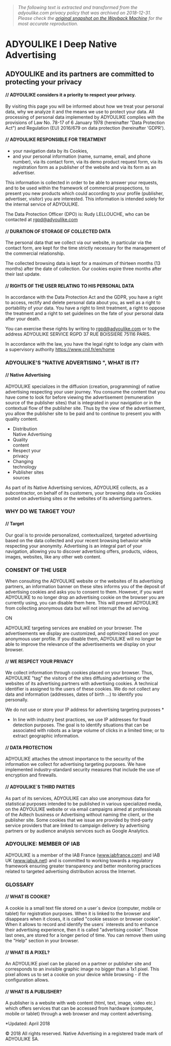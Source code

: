 > *The following text is extracted and transformed from the adyoulike.com privacy policy that was archived on 2018-12-31. Please check the [original snapshot on the Wayback Machine](https://web.archive.org/web/20181231180235id_/https%3A//www.adyoulike.com/privacy_policy.php) for the most accurate reproduction.*

# ADYOULIKE I Deep Native Advertising

## ADYOULIKE and its partners are committed to protecting your privacy

#### // ADYOULIKE considers it a priority to respect your privacy.

By visiting this page you will be informed about how we treat your personal data, why we analyze it and the means we use to protect your data. All processing of personal data implemented by ADYOULIKE complies with the provisions of Law No. 78-17 of 6 January 1978 (hereinafter "Data Protection Act") and Regulation (EU) 2016/679 on data protection (hereinafter 'GDPR').

#### // ADYOULIKE RESPONSIBLE FOR TREATMENT

  * your navigation data by its Cookies,
  * and your personal information (name, surname, email, and phone number), via its contact form, via its demo product request form, via its registration form as a publisher of the website and via its form as an advertiser.



This information is collected in order to be able to answer your requests, and to be used within the framework of commercial prospections, to present you new products which could according to your profile (publisher, advertiser, visitor) you are interested. This information is intended solely for the internal service of ADYOULIKE.

The Data Protection Officer (DPO) is: Rudy LELLOUCHE, who can be contacted at [rgpd@adyoulike.com](mailto:rgpd@adyoulike.com)

#### // DURATION OF STORAGE OF COLLECTED DATA

The personal data that we collect via our website, in particular via the contact form, are kept for the time strictly necessary for the management of the commercial relationship.

The collected browsing data is kept for a maximum of thirteen months (13 months) after the date of collection. Our cookies expire three months after their last update.

#### // RIGHTS OF THE USER RELATING TO HIS PERSONAL DATA

In accordance with the Data Protection Act and the GDPR, you have a right to access, rectify and delete personal data about you, as well as a right to portability of your data. You have a right to limit treatment, a right to oppose the treatment and a right to set guidelines on the fate of your personal data after your death.

You can exercise these rights by writing to [rgpd@adyoulike.com](mailto:rgpd@adyoulike.com) or to the address ADYOULIKE SERVICE RGPD 37 RUE BOISSIERE 75116 PARIS.

In accordance with the law, you have the legal right to lodge any claim with a supervisory authority <https://www.cnil.fr/en/home>

### ADYOULIKE'S "NATIVE ADVERTISING ", WHAT IS IT?

#### // Native Advertising

ADYOULIKE specializes in the diffusion (creation, programming) of native advertising respecting your user journey. You consume the content that you have come to look for before viewing the advertisement (remuneration source of the publisher sites) that is integrated in your navigation or in the contextual flow of the publisher site. Thus by the view of the advertisement, you allow the publisher site to be paid and to continue to present you with quality content.

  * Distribution  
Native Advertising
  * Quality  
content
  * Respect your  
privacy
  * Changing  
technology
  * Publisher sites  
sources



As part of its Native Advertising services, ADYOULIKE collects, as a subcontractor, on behalf of its customers, your browsing data via Cookies posted on advertising sites or the websites of its advertising partners.

### WHY DO WE TARGET YOU?

#### // Target

Our goal is to provide personalized, contextualized, targeted advertising based on the data collected and your recent browsing behavior while respecting your anonymity. Advertising is an integral part of your navigation, allowing you to discover advertising offers, products, videos, images, websites, like any other web content.

### CONSENT OF THE USER

When consulting the ADYOULIKE website or the websites of its advertising partners, an information banner on these sites informs you of the deposit of advertising cookies and asks you to consent to them. However, if you want ADYOULIKE to no longer drop an advertising cookie on the browser you are currently using, you can disable them here. This will prevent ADYOULIKE from collecting anonymous data but will not interrupt the ad serving.

ON

ADYOULIKE targeting services are enabled on your browser. The advertisements we display are customized, and optimized based on your anonymous user profile. If you disable them, ADYOULIKE will no longer be able to improve the relevance of the advertisements we display on your browser. 

#### // WE RESPECT YOUR PRIVACY

We collect information through cookies placed on your browser. Thus, ADYOULIKE "tag" the visitors of the sites diffusing advertising or the websites of its advertising partners with advertising cookies. A technical identifier is assigned to the users of these cookies. We do not collect any data and information (addresses, dates of birth ...) to identify you personally.

We do not use or store your IP address for advertising targeting purposes *

* In line with industry best practices, we use IP addresses for fraud detection purposes. The goal is to identify situations that can be associated with robots as a large volume of clicks in a limited time; or to extract geographic information.

#### // DATA PROTECTION

ADYOULIKE attaches the utmost importance to the security of the information we collect for advertising targeting purposes. We have implemented industry-standard security measures that include the use of encryption and firewalls.

#### // ADYOULIKE´S THIRD PARTIES

As part of its services, ADYOULIKE can also use anonymous data for statistical purposes intended to be published in various specialized media, on the ADYOULIKE website or via email campaigns aimed at professionals of the Adtech business or Advertising without naming the client, or the publisher site. Some cookies that we issue are provided by third-party service providers that are linked to campaign delivery by advertising partners or by audience analysis services such as Google Analytics.

### ADYOULIKE: MEMBER OF IAB

ADYOULIKE is a member of the IAB France (www.iabfrance.com) and IAB UK (www.iabuk.net) and is committed to working towards a regulatory framework ensuring greater transparency and better monitoring practices related to targeted advertising distribution across the Internet.

### GLOSSARY

#### // WHAT IS COOKIE?

A cookie is a small text file stored on a user´s device (computer, mobile or tablet) for registration purposes. When it is linked to the browser and disappears when it closes, it is called "cookie session or browser cookie". When it allows to record and identify the users´ interests and to enhance their advertising experience, then it is called "advertising cookie". Those last ones, are stored for a longer period of time. You can remove them using the "Help" section in your browser.

#### // WHAT IS A PIXEL?

An ADYOULIKE pixel can be placed on a partner or publisher site and corresponds to an invisible graphic image no bigger than a 1x1 pixel. This pixel allows us to set a cookie on your device while browsing - if the configuration allows.

#### // WHAT IS A PUBLISHER?

A publisher is a website with web content (html, text, image, video etc.) which offers services that can be accessed from hardware (computer, mobile or tablet) through a web browser and may content advertising.

*Updated: April 2018 

© 2018 All rights reserved. Native Advertising in a registered trade mark of ADYOULIKE SA.
